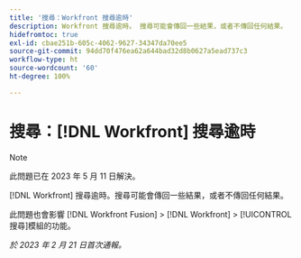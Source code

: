 ```yaml
---
title: '搜尋：Workfront 搜尋逾時'
description: Workfront 搜尋逾時。 搜尋可能會傳回一些結果，或者不傳回任何結果。
hidefromtoc: true
exl-id: cbae251b-605c-4062-9627-34347da70ee5
source-git-commit: 94dd70f476ea62a644bad32d8b0627a5ead737c3
workflow-type: ht
source-wordcount: '60'
ht-degree: 100%

---
```


# 搜尋：[!DNL Workfront] 搜尋逾時

<!--this issue is on WF and WFF TOCs. Valid issue, won't fix-->

>[!NOTE]
>
>此問題已在 2023 年 5 月 11 日解決。

[!DNL Workfront] 搜尋逾時。搜尋可能會傳回一些結果，或者不傳回任何結果。

此問題也會影響 [!DNL Workfront Fusion] > [!DNL Workfront] > [!UICONTROL 搜尋]模組的功能。

_於 2023 年 2 月 21 日首次通報。_
